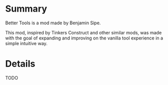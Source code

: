 # Summary
Better Tools is a mod made by Benjamin Sipe.

This mod, inspired by Tinkers Construct and other similar mods, was made with
the goal of expanding and improving on the vanilla tool experience 
in a simple intuitive way.

# Details
TODO


